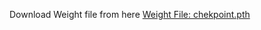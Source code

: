 Download Weight file from here [Weight File: chekpoint.pth](https://drive.google.com/file/d/11G3cAMQjzlpNOoaQesFSBDZnG3pSjTeZ/view?usp=sharing)

